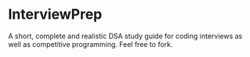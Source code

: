 # InterviewPrep
A short, complete and realistic DSA study guide for coding interviews as well as competitive programming. 
Feel free to fork. 
